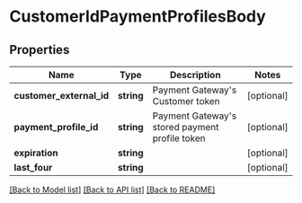 # CustomerIdPaymentProfilesBody

## Properties
Name | Type | Description | Notes
------------ | ------------- | ------------- | -------------
**customer_external_id** | **string** | Payment Gateway&#x27;s Customer token | [optional] 
**payment_profile_id** | **string** | Payment Gateway&#x27;s stored payment profile token | [optional] 
**expiration** | **string** |  | [optional] 
**last_four** | **string** |  | [optional] 

[[Back to Model list]](../../README.md#documentation-for-models) [[Back to API list]](../../README.md#documentation-for-api-endpoints) [[Back to README]](../../README.md)

